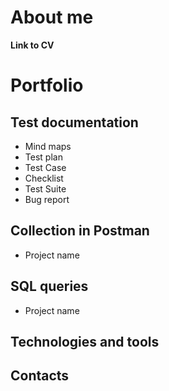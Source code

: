 # **About me**

**Link to CV**


# **Portfolio**

## **Test documentation**
- Mind maps
- Test plan
- Test Case
- Checklist
- Test Suite
- Bug report

## Collection in Postman
- Project name

## SQL queries
- Project name

## **Technologies and tools**

## **Contacts**
